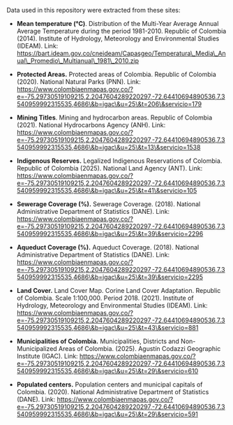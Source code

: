 Data used in this repository were extracted from these sites:



* **Mean temperature (°C)**. Distribution of the Multi-Year Average Annual Average Temperature during the period 1981-2010. Republic of Colombia (2014). Institute of Hydrology, Meteorology and Environmental Studies (IDEAM). Link: https://bart.ideam.gov.co/cneideam/Capasgeo/Temperatura\_Media\_Anual\_Promedio\_Multianual\_1981\_2010.zip
* **Protected Areas.** Protected areas of Colombia. Republic of Colombia (2020). National Natural Parks (PNN). Link: https://www.colombiaenmapas.gov.co/?e=-75.29730519109215,2.2047604289220297,-72.64410694890536,7.3540959992315535,4686\&b=igac\&u=25\&t=206\&servicio=179

* **Mining Titles**. Mining and hydrocarbon areas. Republic of Colombia (2021). National Hydrocarbons Agency (ANH). Link: https://www.colombiaenmapas.gov.co/?e=-75.29730519109215,2.2047604289220297,-72.64410694890536,7.3540959992315535,4686\&b=igac\&u=25\&t=13\&servicio=1538
* **Indigenous Reserves.** Legalized Indigenous Reservations of Colombia. Republic of Colombia (2025). National Land Agency (ANT). Link: https://www.colombiaenmapas.gov.co/?e=-75.29730519109215,2.2047604289220297,-72.64410694890536,7.3540959992315535,4686\&b=igac\&u=25\&t=41\&servicio=105
* **Sewerage Coverage (%).** Sewerage Coverage. (2018). National Administrative Department of Statistics (DANE). Link: https://www.colombiaenmapas.gov.co/?e=-75.29730519109215,2.2047604289220297,-72.64410694890536,7.3540959992315535,4686\&b=igac\&u=25\&t=39\&servicio=2296
* **Aqueduct Coverage (%).** Aqueduct Coverage. (2018). National Administrative Department of Statistics (DANE). Link: https://www.colombiaenmapas.gov.co/?e=-75.29730519109215,2.2047604289220297,-72.64410694890536,7.3540959992315535,4686\&b=igac\&u=25\&t=39\&servicio=2295
* **Land Cover.** Land Cover Map. Corine Land Cover Adaptation. Republic of Colombia. Scale 1:100,000. Period 2018. (2021). Institute of Hydrology, Meteorology and Environmental Studies (IDEAM). Link: https://www.colombiaenmapas.gov.co/?e=-75.29730519109215,2.2047604289220297,-72.64410694890536,7.3540959992315535,4686\&b=igac\&u=25\&t=43\&servicio=881
* **Municipalities of Colombia.** Municipalities, Districts and Non-Municipalized Areas of Colombia. (2025). Agustín Codazzi Geographic Institute (IGAC). Link: https://www.colombiaenmapas.gov.co/?e=-75.29730519109215,2.2047604289220297,-72.64410694890536,7.3540959992315535,4686\&b=igac\&u=25\&t=29\&servicio=610
* **Populated centers.** Population centers and municipal capitals of Colombia. (2020). National Administrative Department of Statistics (DANE). Link: https://www.colombiaenmapas.gov.co/?e=-75.29730519109215,2.2047604289220297,-72.64410694890536,7.3540959992315535,4686\&b=igac\&u=25\&t=29\&servicio=591
